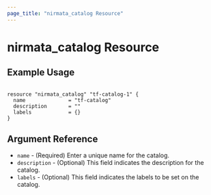 ```yaml
---
page_title: "nirmata_catalog Resource"
---
```


# nirmata_catalog Resource

## Example Usage

```hcl

resource "nirmata_catalog" "tf-catalog-1" {
  name              = "tf-catalog"
  description       = ""
  labels            = {}
}

```

## Argument Reference

* `name` - (Required) Enter a unique name for the catalog.
* `description` - (Optional) This field indicates the description for the catalog.
* `labels` - (Optional) This field indicates the labels to be set on the catalog.
